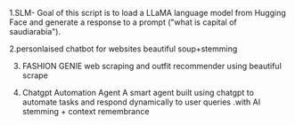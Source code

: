 1.SLM- Goal of this script is to load a LLaMA language model from Hugging Face and generate a response to a prompt ("what is capital of saudiarabia").

2.personlaised chatbot for websites beautiful soup+stemming 

3. FASHION GENIE
   web scraping and outfit recommender using beautiful scrape

4. Chatgpt Automation Agent 
 A smart agent built using chatgpt to automate tasks and respond dynamically to user queries .with AI stemming + context remembrance
